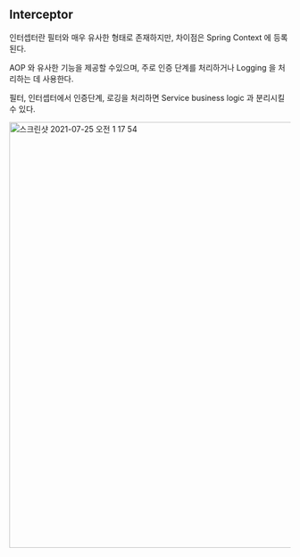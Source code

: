 ## Interceptor

인터셉터란 필터와 매우 유사한 형태로 존재하지만, 차이점은 Spring Context 에 등록된다. 

AOP 와 유사한 기능을 제공할 수있으며, 주로 인증 단계를 처리하거나 Logging 을 처리하는 데 사용한다. 

필터, 인터셉터에서 인증단계, 로깅을 처리하면 Service business logic 과 분리시킬 수 있다. 

<img width="762" alt="스크린샷 2021-07-25 오전 1 17 54" src="https://user-images.githubusercontent.com/43959582/126874663-1a83b32e-093e-47f1-9f49-7d86548cafba.png">
